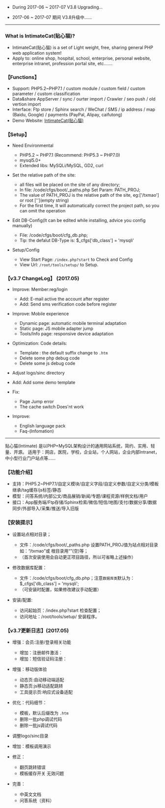 

* During 2017-06 ~ 2017-07 
V3.8 Upgrading...

* 2017-06 ~ 2017-07 期间 
V3.8升级中……


--- --- --- --- --- --- --- --- --- 

### What is IntimateCat(贴心猫)?

* IntimateCat(贴心猫) is a set of Light weight, free, sharing general PHP web application system!
* Apply to: online shop, hospital, school, enterprise, personal website, enterprise intranet, profession portal site, etc.......

### 【Functions】

* Support: PHP5.2~PHP7.1 / custom module / custom field / custom parameter / custom classification
* Data&share AppServer / sync / ourter import / Crawler / seo push / old vertion import
* Interface: Ftp store / Sphinx search / WeChat / SMS / ip address / map (Baidu, Google) / payments (PayPal, Alipay, caifutong)
* Demo Website: [IntimateCat(贴心猫)](http://txmao.txjia.com/)

### 【Setup】

* Need Environmental
  - PHP5.2 ~ PHP7.1 (Recommend: PHP5.3 ~ PHP7.0)
  - mysql5.0+
  - Extended libs: MySQLi/MySQL, GD2, curl

* Set the relative path of the site: 
  - all files will be placed on the site of any directory; 
  - In file: /code/cfgs/boot/_paths.php Set Param: PATH_PROJ; 
  - The value of PATH_PROJ is the relative path of the site, eg:['/txmao'] or root [''](empty string)
  - For the first time, It will automatically correct the project path, so you can omit the operation

* Edit DB-Config(It can be edited while installing, advice you config manually) 
  - File: /code/cfgs/boot/cfg_db.php; 
  - Tip: the defalut DB-Type is: $_cfgs['db_class'] = 'mysqli'

* Setup/Config 
  - View Start Page: `/index.php?start` to Check and Config
  - View Url: `/root/tools/setup/` to Setup.

### 【v3.7 ChangeLog】 (2017.05)

* Improve: Member:reg/login 
  - Add: E-mail active the account after register
  - Add: Send sms verification code before register

* Improve: Mobile experience
  - Dynamic page: automatic mobile terminal adaptation
  - Static page: JS mobile adapter jump
  - Tools/Info page: responsive device adaptation

* Optimization: Code details:
  - Template : the default suffix change to `.htm`
  - Delete some php debug code
  - Delete some js debug code

* Adjust logo/sinc directory
* Add: Add some demo template

* Fix:
  - Page Jump error
  - The cache switch Does'nt work 

* Improve: 
  - English language pack
  - Faq-(Infomation)


--- --- --- --- --- --- --- --- --- 

贴心猫(Intimate) 是以PHP+MySQL架构设计的通用网站系统，简约、实用、轻量、开源。
适用于：网店，医院，学校，企业站，个人网站，企业内部Intranet，中小型行业门户站点等……

### 【功能介绍】

* 支持：PHP5.2~PHP7.1/自定义模块/自定义字段/自定义参数/自定义分类/模板继承/tag缓存/js标签/静态
* 模型：问答系统/内部公文/商品展销/新闻/专题/课程资源/样例文档/用户
* 接口：App服务端/Ftp存储/Sphinx检索/微信/短信/地图/支付/数据分享/数据同步/外部导入/采集/推送/导入旧版

### 【安装提示】

* 设置站点相对目录；
  - 文件：/code/cfgs/boot/_paths.php 设置PATH_PROJ值为站点相对目录如：“/txmao”或 根目录用“”(空)等；
  - （首次安装使用会自动更正项目路径，所以可省略上述操作）

* 修改数据库配置：
  - 文件：/code/cfgs/boot/cfg_db.php；注意`数据库类`默认为：$_cfgs['db_class'] = 'mysqli';
  - （可安装时配置，如果修改建议手动配置）

* 安装/配置: 
  - 访问起始页：/index.php?start 检查配置；
  - 访问地址：/root/tools/setup/ 安装程序。


### 【v3.7更新日志】(2017.05)

* 增强：会员:注册/登录相关功能 
  - 增加：注册邮件激活：
  - 增加：短信验证码注册：

* 增强：移动版体验
  - 动态页:自动移动端适配
  - 静态页:js移动适配跳转
  - 工具提示页:响应式设备适配

* 优化：代码细节：
  - 模板，默认后缀改为 `.htm`
  - 删除一批php调试代码
  - 删除一批js调试代码

* 调整logo/sinc目录
* 增加：模板调用演示

* 修正：
  - 翻页跳转错误
  - 模板缓存开关 无效问题

* 完善：
  - 中英文文档
  - 问答系统（资料）
 
